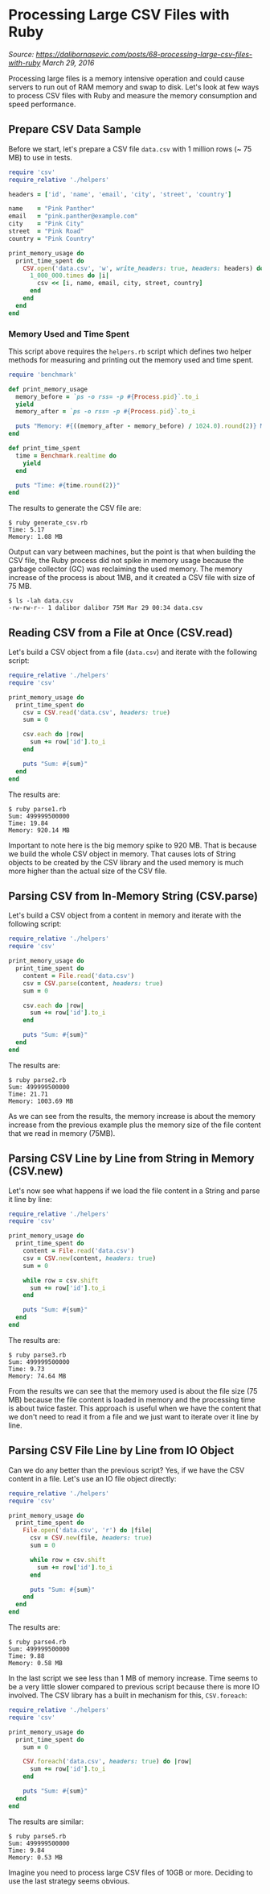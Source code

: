 # Processing Large CSV Files with Ruby

*Source: https://dalibornasevic.com/posts/68-processing-large-csv-files-with-ruby*
*March 29, 2016*

Processing large files is a memory intensive operation and could cause servers to run out of RAM memory and swap to disk. Let's look at few ways to process CSV files with Ruby and measure the memory consumption and speed performance.

## Prepare CSV Data Sample

Before we start, let's prepare a CSV file `data.csv` with 1 million rows (~ 75 MB) to use in tests.

```ruby
require 'csv'
require_relative './helpers'

headers = ['id', 'name', 'email', 'city', 'street', 'country']

name    = "Pink Panther"
email   = "pink.panther@example.com"
city    = "Pink City"
street  = "Pink Road"
country = "Pink Country"

print_memory_usage do
  print_time_spent do
    CSV.open('data.csv', 'w', write_headers: true, headers: headers) do |csv|
      1_000_000.times do |i|
        csv << [i, name, email, city, street, country]
      end
    end
  end
end
```

### Memory Used and Time Spent

This script above requires the `helpers.rb` script which defines two helper methods for measuring and printing out the memory used and time spent.

```ruby
require 'benchmark'

def print_memory_usage
  memory_before = `ps -o rss= -p #{Process.pid}`.to_i
  yield
  memory_after = `ps -o rss= -p #{Process.pid}`.to_i

  puts "Memory: #{((memory_after - memory_before) / 1024.0).round(2)} MB"
end

def print_time_spent
  time = Benchmark.realtime do
    yield
  end

  puts "Time: #{time.round(2)}"
end
```

The results to generate the CSV file are:

```
$ ruby generate_csv.rb
Time: 5.17
Memory: 1.08 MB
```

Output can vary between machines, but the point is that when building the CSV file, the Ruby process did not spike in memory usage because the garbage collector (GC) was reclaiming the used memory. The memory increase of the process is about 1MB, and it created a CSV file with size of 75 MB.

```
$ ls -lah data.csv
-rw-rw-r-- 1 dalibor dalibor 75M Mar 29 00:34 data.csv
```

## Reading CSV from a File at Once (CSV.read)

Let's build a CSV object from a file (`data.csv`) and iterate with the following script:

```ruby
require_relative './helpers'
require 'csv'

print_memory_usage do
  print_time_spent do
    csv = CSV.read('data.csv', headers: true)
    sum = 0

    csv.each do |row|
      sum += row['id'].to_i
    end

    puts "Sum: #{sum}"
  end
end
```

The results are:

```
$ ruby parse1.rb
Sum: 499999500000
Time: 19.84
Memory: 920.14 MB
```

Important to note here is the big memory spike to 920 MB. That is because we build the whole CSV object in memory. That causes lots of String objects to be created by the CSV library and the used memory is much more higher than the actual size of the CSV file.

## Parsing CSV from In-Memory String (CSV.parse)

Let's build a CSV object from a content in memory and iterate with the following script:

```ruby
require_relative './helpers'
require 'csv'

print_memory_usage do
  print_time_spent do
    content = File.read('data.csv')
    csv = CSV.parse(content, headers: true)
    sum = 0

    csv.each do |row|
      sum += row['id'].to_i
    end

    puts "Sum: #{sum}"
  end
end
```

The results are:

```
$ ruby parse2.rb
Sum: 499999500000
Time: 21.71
Memory: 1003.69 MB
```

As we can see from the results, the memory increase is about the memory increase from the previous example plus the memory size of the file content that we read in memory (75MB).

## Parsing CSV Line by Line from String in Memory (CSV.new)

Let's now see what happens if we load the file content in a String and parse it line by line:

```ruby
require_relative './helpers'
require 'csv'

print_memory_usage do
  print_time_spent do
    content = File.read('data.csv')
    csv = CSV.new(content, headers: true)
    sum = 0

    while row = csv.shift
      sum += row['id'].to_i
    end

    puts "Sum: #{sum}"
  end
end
```

The results are:

```
$ ruby parse3.rb
Sum: 499999500000
Time: 9.73
Memory: 74.64 MB
```

From the results we can see that the memory used is about the file size (75 MB) because the file content is loaded in memory and the processing time is about twice faster. This approach is useful when we have the content that we don't need to read it from a file and we just want to iterate over it line by line.

## Parsing CSV File Line by Line from IO Object

Can we do any better than the previous script? Yes, if we have the CSV content in a file. Let's use an IO file object directly:

```ruby
require_relative './helpers'
require 'csv'

print_memory_usage do
  print_time_spent do
    File.open('data.csv', 'r') do |file|
      csv = CSV.new(file, headers: true)
      sum = 0

      while row = csv.shift
        sum += row['id'].to_i
      end

      puts "Sum: #{sum}"
    end
  end
end
```

The results are:

```
$ ruby parse4.rb
Sum: 499999500000
Time: 9.88
Memory: 0.58 MB
```

In the last script we see less than 1 MB of memory increase. Time seems to be a very little slower compared to previous script because there is more IO involved. The CSV library has a built in mechanism for this, `CSV.foreach`:

```ruby
require_relative './helpers'
require 'csv'

print_memory_usage do
  print_time_spent do
    sum = 0

    CSV.foreach('data.csv', headers: true) do |row|
      sum += row['id'].to_i
    end

    puts "Sum: #{sum}"
  end
end
```

The results are similar:

```
$ ruby parse5.rb
Sum: 499999500000
Time: 9.84
Memory: 0.53 MB
```

Imagine you need to process large CSV files of 10GB or more. Deciding to use the last strategy seems obvious.
